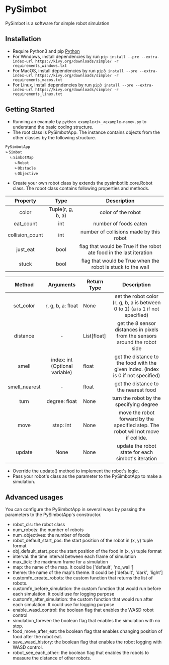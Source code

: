 # PySimbot

PySimbot is a software for simple robot simulation

## Installation

- Require Python3 and pip [Python](https://www.python.org/downloads/)
- For Windows, install dependencies by run `pip install --pre --extra-index-url https://kivy.org/downloads/simple/ -r requirements_windows.txt`
- For MacOS, install dependencies by run `pip3 install --pre --extra-index-url https://kivy.org/downloads/simple/ -r requirements_macos.txt`
- For Linux, install dependencies by run `pip3 install --pre --extra-index-url https://kivy.org/downloads/simple/ -r requirements_linux.txt`

## Getting Started

- Running an example by `python example<i>_<example-name>.py` to understand the basic coding structure.
- The root class is PySimbotApp. The instance contains objects from the other classes by the following structure.
```lang-none
PySimbotApp
ㄴSimbot
  ㄴSimbotMap
    ㄴRobot
    ㄴObstacle
    ㄴObjective
```
- Create your own robot class by extends the pysimbotlib.core.Robot class. The robot class contains following properties and methods.

|     Property    |        Type       |                             Description                             |
|:---------------:|:-----------------:|:-------------------------------------------------------------------:|
| color           | Tuple(r, g, b, a) | color of the robot                                                  |
| eat_count       | int               | number of foods eaten                                               |
| collision_count | int               | number of collisions made by this robot                             |
| just_eat        | bool              | flag that would be True if the robot ate food in the last iteration |
| stuck           | bool              | flag that would be True when the robot is stuck to the wall         |

|     Method    |            Arguments           | Return Type |                                    Description                                   |
|:-------------:|:------------------------------:|-------------|:--------------------------------------------------------------------------------:|
| set_color     | r, g, b, a: float              | None        | set the robot color (r, g, b, a is between 0 to 1) (a is 1 if not specified)     |
| distance      | -                              | List[float] | get the 8 sensor distances in pixels from the sensors around the robot side      |
| smell         | index: int (Optional variable) | float       | get the distance to the food with the given index. (index is 0 if not specified) |
| smell_nearest | -                              | float       | get the distance to the nearest food                                             |
| turn          | degree: float                  | None        | turn the robot by the specifying degree                                          |
| move          | step: int                      | None        | move the robot forward by the specified step. The robot will not move if collide.|
| update        | None                           | None        | update the robot state for each simbot's iteration                               |

- Override the update() method to implement the robot's logic.
- Pass your robot's class as the parameter to the PySimbotApp to make a simulation.

## Advanced usages

You can configure the PySimbotApp in several ways by passing the parameters to the PySimbotApp's constructor.

- robot_cls: the robot class
- num_robots: the number of robots 
- num_objectives: the number of foods
- robot_default_start_pos: the start position of the robot in (x, y) tuple format
- obj_default_start_pos: the start position of the food in (x, y) tuple format
- interval: the time interval between each frame of simulation
- max_tick: the maximum frame for a simulation
- map: the name of the map. It could be ['default', 'no_wall'] 
- theme: the name of the map's theme. It could be ['default', 'dark', 'light']
- customfn_create_robots: the custom function that returns the list of robots.
- customfn_before_simulation: the custom function that would run before each simulation. It could use for logging purpose
- customfn_after_simulation: the custom function that would run after each simulation. It could use for logging purpose
- enable_wasd_control: the boolean flag that enables the WASD robot control
- simulation_forever: the boolean flag that enables the simulation with no stop.
- food_move_after_eat: the boolean flag that enables changing position of food after the robot eat.
- save_wasd_history: the boolean flag that enables the robot logging with WASD control.
- robot_see_each_other: the boolean flag that enables the robots to measure the distance of other robots.
